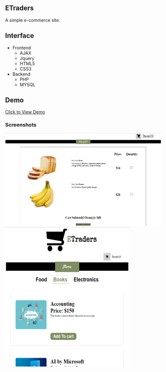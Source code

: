 ## ETraders

A simple e-commerce site.

## Interface
* Frontend
  * AJAX
  * Jquery
  * HTML5
  * CSS3
* Backend
  * PHP
  * MYSQL


## Demo

<a href="https://i.cs.hku.hk/~msnaveed/A1/index.html" target="_blank">Click to View Demo</a>



### Screenshots
<img src="https://github.com/sheheryarnaveed/ETraders/blob/master/screenshots/1.png" width="520" height="300">

<img src="https://github.com/sheheryarnaveed/ETraders/blob/master/screenshots/2.png" width="400" height="450">

